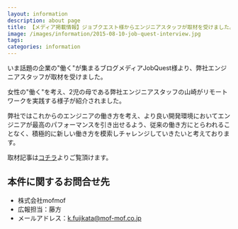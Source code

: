 ```yaml
---
layout: information
description: about page
title: 【メディア掲載情報】ジョブクエスト様からエンジニアスタッフが取材を受けました。
image: /images/information/2015-08-10-job-quest-interview.jpg
tags:
categories: information
---
```


いま話題の企業の"働く"が集まるブログメディアJobQuest様より、弊社エンジニアスタッフが取材を受けました。

女性の"働く"を考え、2児の母である弊社エンジニアスタッフの山崎がリモートワークを実践する様子が紹介されました。

弊社ではこれからのエンジニアの働き方を考え、より良い開発環境においてエンジニアが最高のパフォーマンスを引き出せるよう、従来の働き方にとらわれることなく、積極的に新しい働き方を模索しチャレンジしていきたいと考えております。

取材記事は[コチラ](http://quest.job-q.me/1823)よりご覧頂けます。

## 本件に関するお問合せ先
- 株式会社mofmof
- 広報担当：藤方
- メールアドレス：k.fujikata@mof-mof.co.jp
